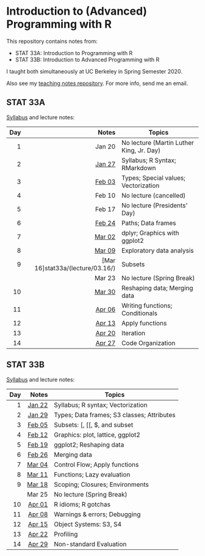 # Introduction to (Advanced) Programming with R

This repository contains notes from:

* STAT 33A: Introduction to Programming with R
* STAT 33B: Introduction to Advanced Programming with R

I taught both simultaneously at UC Berkeley in Spring Semester 2020.

Also see my [teaching notes repository][notes]. For more info, send me an
email.

[notes]: https://github.com/nick-ulle/teaching-notes

## STAT 33A

[Syllabus](stat33a/syllabus.pdf) and lecture notes:

Day | Notes                            | Topics
--: | -------------------------------: | ------
1   | Jan 20                           | No lecture (Martin Luther King, Jr. Day)
2   | [Jan 27](stat33a/lecture/01.27/) | Syllabus; R Syntax; RMarkdown
3   | [Feb 03](stat33a/lecture/02.03/) | Types; Special values; Vectorization
4   | Feb 10                           | No lecture (cancelled)
5   | Feb 17                           | No lecture (Presidents' Day)
6   | [Feb 24](stat33a/lecture/02.24/) | Paths; Data frames
7   | [Mar 02](stat33a/lecture/03.02/) | dplyr; Graphics with ggplot2
8   | [Mar 09](stat33a/lecture/03.09/) | Exploratory data analysis
9   | [Mar 16]stat33a/(lecture/03.16/) | Subsets
    | Mar 23                           | No lecture (Spring Break)
10  | [Mar 30](stat33a/lecture/03.30/) | Reshaping data; Merging data
11  | [Apr 06](stat33a/lecture/04.06/) | Writing functions; Conditionals
12  | [Apr 13](stat33a/lecture/04.13/) | Apply functions
13  | [Apr 20](stat33a/lecture/04.20/) | Iteration
14  | [Apr 27](stat33a/lecture/04.27/) | Code Organization


## STAT 33B

[Syllabus](stat33b/syllabus.pdf) and lecture notes:

Day | Notes                            | Topics
--: | -------------------------------: | ------
1   | [Jan 22](stat33b/lecture/01.22/) | Syllabus; R syntax; Vectorization
2   | [Jan 29](stat33b/lecture/01.29/) | Types; Data frames; S3 classes; Attributes
3   | [Feb 05](stat33b/lecture/02.05/) | Subsets: [, [[, $, and subset
4   | [Feb 12](stat33b/lecture/02.12/) | Graphics: plot, lattice, ggplot2
5   | [Feb 19](stat33b/lecture/02.19/) | ggplot2; Reshaping data
6   | [Feb 26](stat33b/lecture/02.26/) | Merging data
7   | [Mar 04](stat33b/lecture/03.04/) | Control Flow; Apply functions
8   | [Mar 11](stat33b/lecture/03.11/) | Functions; Lazy evaluation
9   | [Mar 18](stat33b/lecture/03.18/) | Scoping; Closures; Environments
    | Mar 25                           | No lecture (Spring Break)
10  | [Apr 01](stat33b/lecture/04.01/) | R idioms; R gotchas
11  | [Apr 08](stat33b/lecture/04.08/) | Warnings & errors; Debugging
12  | [Apr 15](stat33b/lecture/04.15/) | Object Systems: S3, S4
13  | [Apr 22](stat33b/lecture/04.22/) | Profiling
14  | [Apr 29](stat33b/lecture/04.29/) | Non-standard Evaluation
